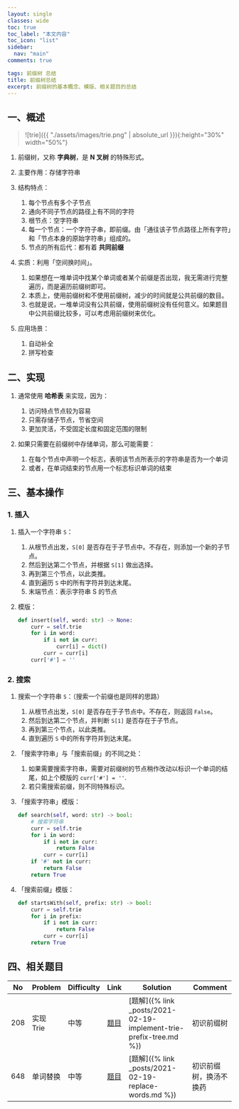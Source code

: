 ```yaml
---
layout: single
classes: wide
toc: true
toc_label: "本文内容"
toc_icon: "list"
sidebar:
  nav: "main"
comments: true

tags: 前缀树 总结
title: 前缀树总结
excerpt: 前缀树的基本概念、模版、相关题目的总结
---
```


## 一、概述

> ![trie]({{ "./assets/images/trie.png" | absolute_url }}){:height="30%" width="50%"}

1. 前缀树，又称 **字典树**，是 **N 叉树** 的特殊形式。

2. 主要作用：存储字符串

3. 结构特点：
   1. 每个节点有多个子节点
   2. 通向不同子节点的路径上有不同的字符
   3. 根节点：空字符串
   4. 每一个节点：一个字符子串，即前缀。由「通往该子节点路径上所有字符」和「节点本身的原始字符串」组成的。
   5. 节点的所有后代：都有着 **共同前缀**

4. 实质：利用「空间换时间」。

   1. 如果想在一堆单词中找某个单词或者某个前缀是否出现，我无需进行完整遍历，而是遍历前缀树即可。
   2. 本质上，使用前缀树和不使用前缀树，减少的时间就是公共前缀的数目。
   3. 也就是说，一堆单词没有公共前缀，使用前缀树没有任何意义。如果题目中公共前缀比较多，可以考虑用前缀树来优化。

5. 应用场景：
   1. 自动补全
   2. 拼写检查


## 二、实现

1. 通常使用 **哈希表** 来实现，因为：
   1. 访问特点节点较为容易
   2. 只需存储子节点，节省空间
   3. 更加灵活，不受固定长度和固定范围的限制

2. 如果只需要在前缀树中存储单词，那么可能需要：
   1. 在每个节点中声明一个标志，表明该节点所表示的字符串是否为一个单词
   2. 或者，在单词结束的节点用一个标志标识单词的结束


## 三、基本操作

### 1. 插入

1. 插入一个字符串 `S`：
   1. 从根节点出发，`S[0]` 是否存在于子节点中。不存在，则添加一个新的子节点。
   2. 然后到达第二个节点，并根据 `S[1]` 做出选择。 
   3. 再到第三个节点，以此类推。 
   4. 直到遍历 `S` 中的所有字符并到达末尾。 
   5. 末端节点：表示字符串 S 的节点

2. 模版：
    ```python
    def insert(self, word: str) -> None:
        curr = self.trie
        for i in word:
            if i not in curr:
                curr[i] = dict()
            curr = curr[i]
        curr['#'] = ''
    ```

### 2. 搜索

1. 搜索一个字符串 `S`：（搜索一个前缀也是同样的思路）
   1. 从根节点出发，`S[0]` 是否存在于子节点中。不存在，则返回 `False`。
   2. 然后到达第二个节点，并判断 `S[1]` 是否存在于子节点。 
   3. 再到第三个节点，以此类推。 
   4. 直到遍历 `S` 中的所有字符并到达末尾。 

2. 「搜索字符串」与「搜索前缀」的不同之处：
   1. 如果需要搜索字符串，需要对前缀树的节点稍作改动以标识一个单词的结尾，如上个模版的 `curr['#'] = ''`.
   2. 若只需搜索前缀，则不同特殊标识。

3. 「搜索字符串」模版：
    ```python
    def search(self, word: str) -> bool:
        # 搜索字符串
        curr = self.trie
        for i in word:
            if i not in curr:
                return False
            curr = curr[i]
        if '#' not in curr:
            return False
        return True
    ```

4. 「搜索前缀」模版：
    ```python
    def startsWith(self, prefix: str) -> bool:
        curr = self.trie
        for i in prefix:
            if i not in curr:
                return False
            curr = curr[i]
        return True
    ```

## 四、相关题目

| No  | Problem | Difficulty | Link     | Solution                   | Comment |
| --- | ------- | ---------- | -------- | -------------------------- | ------- |
|   208  |    实现 Trie     | 中等       | [题目](https://leetcode-cn.com/problems/implement-trie-prefix-tree/) | [题解]({% link _posts/2021-02-19-implement-trie-prefix-tree.md %}) |   初识前缀树      |
|   648  |    单词替换    | 中等       | [题目](https://leetcode-cn.com/problems/replace-words/) | [题解]({% link _posts/2021-02-19-replace-words.md %}) |   初识前缀树，换汤不换药      |